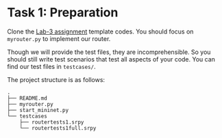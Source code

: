 # Task 1: Preparation

Clone the [Lab-3 assignment](https://classroom.github.com/a/9QvgOqHw) template codes. You should focus on `myrouter.py` to implement our router.

Though we will provide the test files, they are incomprehensible. So you should still write test scenarios that test all aspects of your code. You can find our test files in `testcases/`.

The project structure is as follows:

```text
.
├── README.md
├── myrouter.py
├── start_mininet.py
└── testcases
    ├── routertests1.srpy
    └── routertests1full.srpy
```

